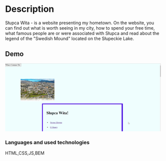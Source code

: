 # Description

Słupca Wita - is a website presenting my hometown. On the website, you can find out what is worth seeing in my city, how to spend your free time, what famous people are or were associated with Słupca and read about the legend of the "Swedish Mound" located on the Słupeckie Lake.

## Demo
![Słupca Wita](https://github.com/Przemek8686/Homework/blob/main/Image/animation2.gif)

### Languages and used technologies
HTML,CSS,JS,BEM
